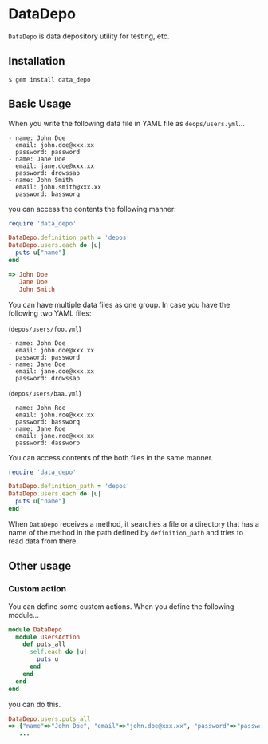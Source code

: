 # DataDepo

`DataDepo` is data depository utility for testing, etc.

## Installation

```
$ gem install data_depo
```

## Basic Usage

When you write the following data file in YAML file
as `deops/users.yml`...

```
- name: John Doe
  email: john.doe@xxx.xx
  password: password
- name: Jane Doe
  email: jane.doe@xxx.xx
  password: drowssap
- name: John Smith
  email: john.smith@xxx.xx
  password: bassworq
```

you can access the contents the following manner:

```ruby
require 'data_depo'

DataDepo.definition_path = 'depos'
DataDepo.users.each do |u|
  puts u["name"]
end

=> John Doe
   Jane Doe
   John Smith
```

You can have multiple data files as one group.
In case you have the following two YAML files:

(`depos/users/foo.yml`)
```
- name: John Doe
  email: john.doe@xxx.xx
  password: password
- name: Jane Doe
  email: jane.doe@xxx.xx
  password: drowssap
```

(`depos/users/baa.yml`)
```
- name: John Roe
  email: john.roe@xxx.xx
  password: bassworq
- name: Jane Roe
  email: jane.roe@xxx.xx
  password: dassworp
```

You can access contents of the both files in the same manner.

```ruby
require 'data_depo'

DataDepo.definition_path = 'depos'
DataDepo.users.each do |u|
  puts u["name"]
end
```

When `DataDepo` receives a method, it searches a file or a directory
that has a name of the method in the path defined by `definition_path`
and tries to read data from there.

## Other usage

### Custom action

You can define some custom actions.
When you define the following module...

```ruby
module DataDepo
  module UsersAction
    def puts_all
      self.each do |u|
        puts u
      end
    end
  end
end
```

you can do this.

```ruby
DataDepo.users.puts_all
=> {"name"=>"John Doe", "email"=>"john.doe@xxx.xx", "password"=>"password"}
   ...
```
